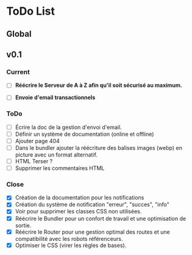 # ToDo List

## Global

## v0.1

### Current
- [ ] **Réécrire le Serveur de A à Z afin qu'il soit sécurisé au maximum.**
- [ ] **Envoie d'email transactionnels**

  
### ToDo
- [ ] Écrire la doc de la gestion d'envoi d'email.
- [ ] Définir un système de documentation (online et offline)
- [ ] Ajouter page 404
- [ ] Dans le bundler ajouter la réécriture des balises images (webp) en picture avec un format alternatif.
- [ ] HTML Terser ?
- [ ] Supprimer les commentaires HTML
  
### Close
- [x] Création de la documentation pour les notifications
- [x] Création du système de notification "erreur", "succes", "info"
- [x] Voir pour supprimer les classes CSS non utilisées.
- [x] Réécrire le Bundler pour un confort de travail et une optimisation de sortie.
- [x] Réécrire le Router pour une gestion optimal des routes et une compatibilité avec les robots référenceurs.
- [x] Optimiser le CSS (virer les règles de bases).
